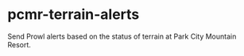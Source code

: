 pcmr-terrain-alerts
===================

Send Prowl alerts based on the status of terrain at Park City Mountain Resort.
